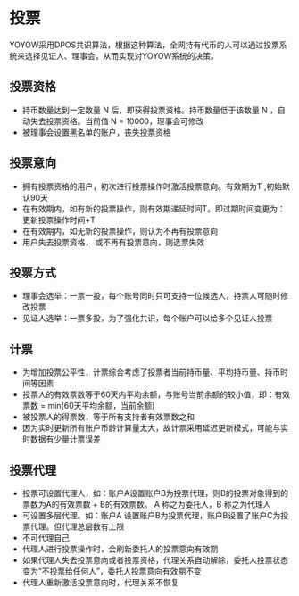# 投票
YOYOW采用DPOS共识算法，根据这种算法，全网持有代币的人可以通过投票系统来选择见证人、理事会，从而实现对YOYOW系统的决策。

## 投票资格
- 持币数量达到一定数量 N 后，即获得投票资格。持币数量低于该数量 N ，自动失去投票资格。当前值 N = 10000，理事会可修改
- 被理事会设置黑名单的账户，丧失投票资格

## 投票意向
- 拥有投票资格的用户，初次进行投票操作时激活投票意向。有效期为T ,初始默认90天
- 在有效期内，如有新的投票操作，则有效期递延时间T。即过期时间变更为：更新投票操作时间+T
- 在有效期内，如无新的投票操作，则认为不再有投票意向
- 用户失去投票资格， 或不再有投票意向，则选票失效

## 投票方式
- 理事会选举：一票一投，每个账号同时只可支持一位候选人，持票人可随时修改投票
- 见证人选举：一票多投，为了强化共识，每个账户可以给多个见证人投票

## 计票
- 为增加投票公平性，计票综合考虑了投票者当前持币量、平均持币量、持币时间等因素
- 投票人的有效票数等于60天内平均余额，与账号当前余额的较小值，即：有效票数 = min(60天平均余额，当前余额)
- 被投票人的得票数，等于所有支持者有效票数之和
- 因为实时更新所有账户币龄计算量太大，故计票采用延迟更新模式，可能与实时数据有少量计票误差

## 投票代理
- 投票可设置代理人，如：账户A设置账户B为投票代理，则B的投票对象得到的票数为A的有效票数 + B的有效票数。 A 称之为委托人，B 称之为代理人
- 可设置多层代理。如：账户A 设置账户B为投票代理，账户B设置了账户C为投票代理。但代理总层数有上限
- 不可代理自己
- 代理人进行投票操作时，会刷新委托人的投票意向有效期
- 如果代理人失去投票意向或者投票资格，代理关系自动解除，委托人投票状态变为“不投票给任何人”，委托人投票意向有效期不变
- 代理人重新激活投票意向时，代理关系不恢复